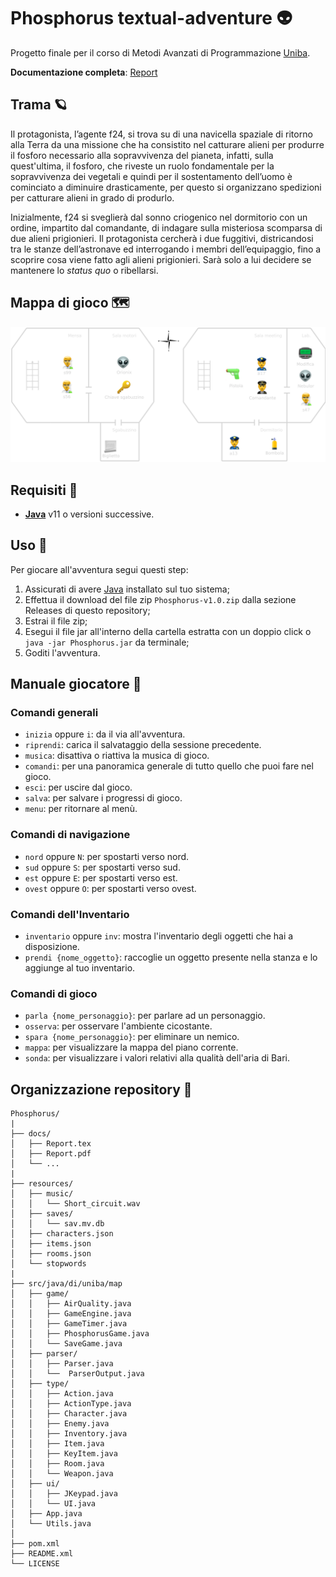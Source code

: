 # Phosphorus textual-adventure 👽

Progetto finale per il corso di Metodi Avanzati di Programmazione [Uniba](https://www.uniba.it/it/ricerca/dipartimenti/informatica).

**Documentazione completa**: [Report](docs/Report.pdf)

## Trama 🪐

Il protagonista, l’agente f24, si trova su di una navicella spaziale di ritorno alla Terra da una missione che ha consistito nel catturare alieni per produrre il fosforo necessario alla sopravvivenza del pianeta, infatti, sulla quest'ultima, il fosforo, che riveste un ruolo fondamentale per la sopravvivenza dei vegetali e quindi per il sostentamento dell’uomo  è cominciato a diminuire drasticamente, per questo si organizzano spedizioni per catturare alieni in grado di produrlo.

Inizialmente, f24 si sveglierà dal sonno criogenico nel dormitorio con un ordine, impartito dal comandante, di indagare sulla misteriosa scomparsa di due alieni prigionieri. Il protagonista cercherà i due fuggitivi, districandosi tra le stanze dell’astronave ed interrogando i membri dell’equipaggio, fino a scoprire cosa viene fatto agli alieni prigionieri. Sarà solo a lui decidere se mantenere lo _status quo_ o ribellarsi.

## Mappa di gioco 🗺️

![](docs/img/map_sv.png)

## Requisiti 📜
- [**Java**](https://www.java.com) v11 o versioni successive.

## Uso 💪

Per giocare all'avventura segui questi step:

1. Assicurati di avere [Java](https://www.java.com) installato sul tuo sistema;
2. Effettua il download del file zip `Phosphorus-v1.0.zip` dalla sezione Releases di questo repository;
3. Estrai il file zip; 
4. Esegui il file jar all'interno della cartella estratta con un doppio click o ```java -jar Phosphorus.jar``` da terminale;
5. Goditi l'avventura.

## Manuale giocatore 🔮

### Comandi generali

- `inizia` oppure `i`: da il via all'avventura.
- `riprendi`: carica il salvataggio della sessione precedente.
- `musica`: disattiva o riattiva la musica di gioco.
- `comandi`: per una panoramica generale di tutto quello che puoi fare nel gioco.
- `esci`: per uscire dal gioco.
- `salva`: per salvare i progressi di gioco.
- `menu`: per ritornare al menù.

### Comandi di navigazione

- `nord` oppure `N`: per spostarti verso nord.
- `sud` oppure `S`: per spostarti verso sud.
- `est` oppure `E`: per spostarti verso est.
- `ovest` oppure `O`: per spostarti verso ovest.

### Comandi dell'Inventario
- `inventario` oppure `inv`: mostra l'inventario degli oggetti che hai a disposizione.
- `prendi {nome_oggetto}`: raccoglie un oggetto presente nella stanza e lo aggiunge al tuo inventario.

### Comandi di gioco

- `parla {nome_personaggio}`: per parlare ad un personaggio.
- `osserva`: per osservare l'ambiente cicostante.
- `spara {nome_personaggio}`: per eliminare un nemico.
- `mappa`: per visualizzare la mappa del piano corrente.
- `sonda`: per visualizzare i valori relativi alla qualità dell'aria di Bari.

## Organizzazione repository 📐

```
Phosphorus/
|
├── docs/
│   ├── Report.tex
│   ├── Report.pdf
│   └── ...
|
├── resources/
│   ├── music/
│   │   └── Short_circuit.wav
│   ├── saves/
│   │   └── sav.mv.db
│   ├── characters.json
│   ├── items.json
│   ├── rooms.json
│   └── stopwords
|
├── src/java/di/uniba/map
│   ├── game/
│   │   ├── AirQuality.java
│   │   ├── GameEngine.java
│   │   ├── GameTimer.java
│   │   ├── PhosphorusGame.java
│   │   └── SaveGame.java
│   ├── parser/
│   │   ├── Parser.java
│   │   └──  ParserOutput.java
│   ├── type/
│   │   ├── Action.java
│   │   ├── ActionType.java
│   │   ├── Character.java
│   │   ├── Enemy.java
│   │   ├── Inventory.java
│   │   ├── Item.java
│   │   ├── KeyItem.java
│   │   ├── Room.java
│   │   └── Weapon.java
│   ├── ui/
│   │   ├── JKeypad.java
│   │   └── UI.java
│   ├── App.java
│   └── Utils.java
│
├── pom.xml
├── README.xml
└── LICENSE
```
